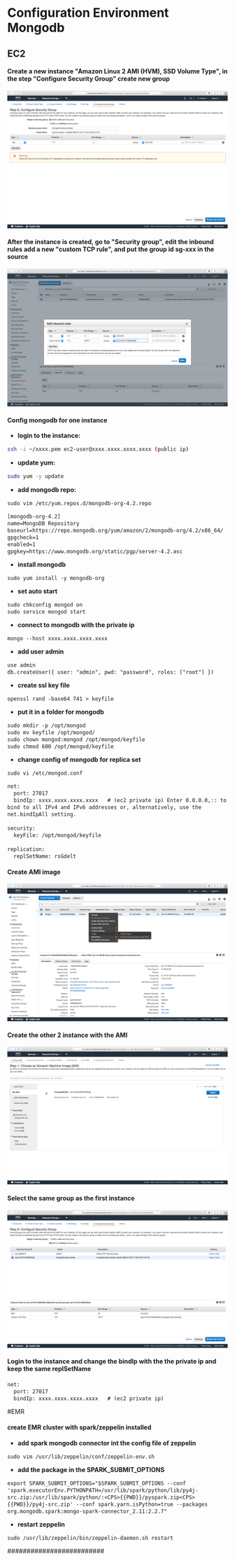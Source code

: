 # Configuration Environment Mongodb
## EC2
#### Create a new instance "Amazon Linux 2 AMI (HVM), SSD Volume Type", in the step "Configure Security Group" create new group
![Architecture](Images/screen/a.png)

#### After the instance is created, go to "Security group", edit the inbound rules add a new "custom TCP rule", and put the group id sg-xxx in the source
![Architecture](Images/screen/d.png)

#### Config mongodb for one instance
- **login to the instance:**
```bash
ssh -i ~/xxxx.pem ec2-user@xxxx.xxxx.xxxx.xxxx (public ip)
```
- **update yum:**
```bash
sudo yum -y update
```
- **add mongodb repo:**
```shell script
sudo vim /etc/yum.repos.d/mongodb-org-4.2.repo
```
```shell script
[mongodb-org-4.2]
name=MongoDB Repository
baseurl=https://repo.mongodb.org/yum/amazon/2/mongodb-org/4.2/x86_64/
gpgcheck=1
enabled=1
gpgkey=https://www.mongodb.org/static/pgp/server-4.2.asc
```
- **install mongodb**
```shell script
sudo yum install -y mongodb-org
```
- **set auto start**
```shell script
sudo chkconfig mongod on
sudo service mongod start
```
- **connect to mongodb with the private ip**
```shell script
mongo --host xxxx.xxxx.xxxx.xxxx 
```

- **add user admin**
```shell script
use admin
db.createUser({ user: "admin", pwd: "password", roles: ["root"] })
```
- **create ssl key file**
```shell script
openssl rand -base64 741 > keyfile
```

- **put it in a folder for mongodb**
```shell script
sudo mkdir -p /opt/mongod
sudo mv keyfile /opt/mongod/
sudo chown mongod:mongod /opt/mongod/keyfile
sudo chmod 600 /opt/mongod/keyfile
```
- **change config of mongodb for replica set**
```shell script
sudo vi /etc/mongod.conf
```
```shell script
net:
  port: 27017
  bindIp: xxxx.xxxx.xxxx.xxxx   # (ec2 private ip) Enter 0.0.0.0,:: to bind to all IPv4 and IPv6 addresses or, alternatively, use the net.bindIpAll setting.

security:
  keyFile: /opt/mongod/keyfile

replication:
  replSetName: rsGdelt
```

#### Create AMI image
![Architecture](Images/screen/e.png)

#### Create the other 2 instance with the AMI
![Architecture](Images/screen/g.png)

#### Select the same group as the first instance
![Architecture](Images/screen/h.png)

#### Login to the instance and change the bindIp with the the private ip and keep the same replSetName
```shell script
net:
  port: 27017
  bindIp: xxxx.xxxx.xxxx.xxxx   # (ec2 private ip) 
```
#EMR
#### create EMR cluster with spark/zeppelin installed
- **add spark mongodb connector int the config file of zeppelin**
```shell script
sudo vim /usr/lib/zeppelin/conf/zeppelin-env.sh
```
- **add the package in the SPARK_SUBMIT_OPTIONS**
```shell script
export SPARK_SUBMIT_OPTIONS="$SPARK_SUBMIT_OPTIONS --conf 'spark.executorEnv.PYTHONPATH=/usr/lib/spark/python/lib/py4j-src.zip:/usr/lib/spark/python/:<CPS>{{PWD}}/pyspark.zip<CPS>{{PWD}}/py4j-src.zip' --conf spark.yarn.isPython=true --packages org.mongodb.spark:mongo-spark-connector_2.11:2.2.7"
```
- **restart zeppelin**
```shell script
sudo /usr/lib/zeppelin/bin/zeppelin-daemon.sh restart
```
#########################